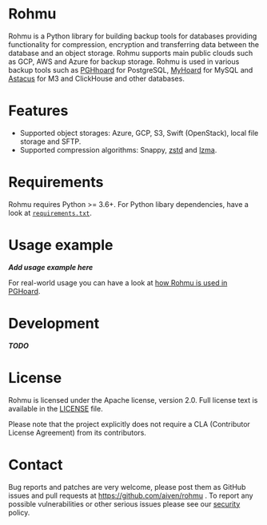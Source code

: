 Rohmu
======================
Rohmu is a Python library for building backup tools for databases providing
functionality for compression, encryption and transferring data between the
database and an object storage. Rohmu supports main public clouds such as GCP,
AWS and Azure for backup storage.  Rohmu is used in various backup tools such
as [PGHhoard](https://github.com/aiven/pghoard) for PostgreSQL,
[MyHoard](https://github.com/aiven/myhoard) for MySQL and
[Astacus](https://github.com/aiven/astacus) for M3 and ClickHouse and other
databases.


Features
============

* Supported object storages: Azure, GCP, S3, Swift (OpenStack), local file storage and SFTP. 
* Supported compression algorithms: Snappy, [zstd](https://github.com/facebook/zstd) and [lzma](https://docs.python.org/3/library/lzma.html).

Requirements
============

Rohmu requires Python >= 3.6+. For Python libary dependencies, have a look at [`requirements.txt`](https://github.com/aiven/rohmu/blob/main/requirements.txt).

Usage example
=============

***Add usage example here***

For real-world usage you can have a look at [how Rohmu is used in PGHoard](https://github.com/aiven/pghoard/blob/main/pghoard/basebackup.py).

Development
============

***TODO***

License
============
Rohmu is licensed under the Apache license, version 2.0. Full license text is
available in the [LICENSE](LICENSE) file.

Please note that the project explicitly does not require a CLA (Contributor
License Agreement) from its contributors.

Contact
============
Bug reports and patches are very welcome, please post them as GitHub issues and
pull requests at https://github.com/aiven/rohmu .  To report any possible
vulnerabilities or other serious issues please see our [security](SECURITY.md)
policy.
